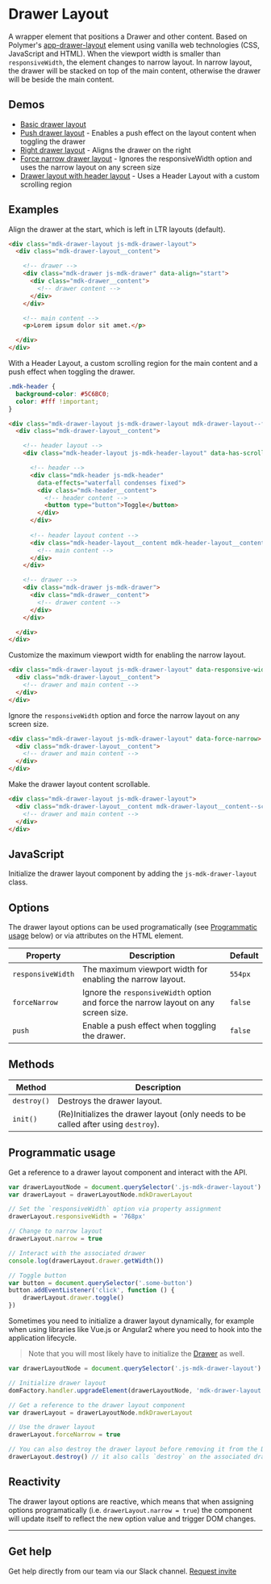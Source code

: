 # Drawer Layout

A wrapper element that positions a Drawer and other content. Based on Polymer's [app-drawer-layout](https://elements.polymer-project.org/elements/app-layout?active=app-drawer-layout) element using vanilla web technologies (CSS, JavaScript and HTML). When the viewport width is smaller than `responsiveWidth`, the element changes to narrow layout. In narrow layout, the drawer will be stacked on top of the main content, otherwise the drawer will be beside the main content.

## Demos

- [Basic drawer layout](http://mdk.frontendmatter.com/drawer-layout.html)
- [Push drawer layout](http://mdk.frontendmatter.com/drawer-layout-push.html) - Enables a push effect on the layout content when toggling the drawer
- [Right drawer layout](http://mdk.frontendmatter.com/drawer-layout-right.html) - Aligns the drawer on the right
- [Force narrow drawer layout](http://mdk.frontendmatter.com/drawer-layout-force-narrow.html) - Ignores the responsiveWidth option and uses the narrow layout on any screen size
- [Drawer layout with header layout](http://mdk.frontendmatter.com/drawer-layout-with-header-layout.html) - Uses a Header Layout with a custom scrolling region

## Examples

Align the drawer at the start, which is left in LTR layouts (default).

```html
<div class="mdk-drawer-layout js-mdk-drawer-layout">
  <div class="mdk-drawer-layout__content">

    <!-- drawer -->
    <div class="mdk-drawer js-mdk-drawer" data-align="start">
      <div class="mdk-drawer__content">
        <!-- drawer content -->
      </div>
    </div>

    <!-- main content -->
    <p>Lorem ipsum dolor sit amet.</p>

  </div>
</div>
```

With a Header Layout, a custom scrolling region for the main content and a push effect when toggling the drawer.

```css
.mdk-header {
  background-color: #5C6BC0;
  color: #fff !important;
}
```

```html
<div class="mdk-drawer-layout js-mdk-drawer-layout mdk-drawer-layout--fullbleed" data-fullbleed data-push>
  <div class="mdk-drawer-layout__content">

    <!-- header layout -->
    <div class="mdk-header-layout js-mdk-header-layout" data-has-scrolling-region>

      <!-- header -->
      <div class="mdk-header js-mdk-header"
        data-effects="waterfall condenses fixed">
        <div class="mdk-header__content">
          <!-- header content -->
          <button type="button">Toggle</button>
        </div>
      </div>
      
      <!-- header layout content -->
      <div class="mdk-header-layout__content mdk-header-layout__content--scrollable">
        <!-- main content -->
      </div>
    </div>

    <!-- drawer -->
    <div class="mdk-drawer js-mdk-drawer">
      <div class="mdk-drawer__content">
        <!-- drawer content -->
      </div>
    </div>

  </div>
</div>
```

Customize the maximum viewport width for enabling the narrow layout.

```html
<div class="mdk-drawer-layout js-mdk-drawer-layout" data-responsive-width="768px">
  <div class="mdk-drawer-layout__content">
    <!-- drawer and main content -->
  </div>
</div>
```

Ignore the `responsiveWidth` option and force the narrow layout on any screen size.

```html
<div class="mdk-drawer-layout js-mdk-drawer-layout" data-force-narrow>
  <div class="mdk-drawer-layout__content">
    <!-- drawer and main content -->
  </div>
</div>
```

Make the drawer layout content scrollable.

```html
<div class="mdk-drawer-layout js-mdk-drawer-layout">
  <div class="mdk-drawer-layout__content mdk-drawer-layout__content--scrollable">
    <!-- drawer and main content -->
  </div>
</div>
```

## JavaScript

Initialize the drawer layout component by adding the `js-mdk-drawer-layout` class.

## Options

The drawer layout options can be used programatically (see [Programmatic usage](#programmatic-usage) below) or via attributes on the HTML element.

<table>
  <thead>
    <tr>
      <th>Property</th>
      <th>Description</th>
      <th>Default</th>
    </tr>
  </thead>
  <tbody>
    <tr>
      <td><code>responsiveWidth</code></td>
      <td>The maximum viewport width for enabling the narrow layout.</td>
      <td><code>554px</code></td>
    </tr>
    <tr>
      <td><code>forceNarrow</code></td>
      <td>Ignore the <code>responsiveWidth</code> option and force the narrow layout on any screen size.</td>
      <td><code>false</code></td>
    </tr>
    <tr>
      <td><code>push</code></td>
      <td>Enable a push effect when toggling the drawer.</td>
      <td><code>false</code></td>
    </tr>
  </tbody>
</table>

## Methods

<table>
  <thead>
    <tr>
      <th>Method</th>
      <th>Description</th>
    </tr>
  </thead>
  <tbody>
    <tr>
      <td><code>destroy()</code></td>
      <td>Destroys the drawer layout.</td>
    </tr>
    <tr>
      <td><code>init()</code></td>
      <td>(Re)Initializes the drawer layout (only needs to be called after using <code>destroy</code>).</td>
    </tr>
  </tbody>
</table>

## Programmatic usage

Get a reference to a drawer layout component and interact with the API.

```js
var drawerLayoutNode = document.querySelector('.js-mdk-drawer-layout')
var drawerLayout = drawerLayoutNode.mdkDrawerLayout

// Set the `responsiveWidth` option via property assignment
drawerLayout.responsiveWidth = '768px'

// Change to narrow layout
drawerLayout.narrow = true

// Interact with the associated drawer
console.log(drawerLayout.drawer.getWidth())

// Toggle button
var button = document.querySelector('.some-button')
button.addEventListener('click', function () {
	drawerLayout.drawer.toggle()
})
```

Sometimes you need to initialize a drawer layout dynamically, for example when using libraries like Vue.js or Angular2 where you need to hook into the application lifecycle.

> Note that you will most likely have to initialize the [Drawer](https://github.com/themekit/material-design-kit/tree/master/src/drawer) as well.

```js
var drawerLayoutNode = document.querySelector('.js-mdk-drawer-layout')

// Initialize drawer layout
domFactory.handler.upgradeElement(drawerLayoutNode, 'mdk-drawer-layout')

// Get a reference to the drawer layout component
var drawerLayout = drawerLayoutNode.mdkDrawerLayout

// Use the drawer layout
drawerLayout.forceNarrow = true

// You can also destroy the drawer layout before removing it from the DOM
drawerLayout.destroy() // it also calls `destroy` on the associated drawer
```

## Reactivity

The drawer layout options are reactive, which means that when assigning options programatically (i.e. `drawerLayout.narrow = true`) the component will update itself to reflect the new option value and trigger DOM changes.

---

## Get help
Get help directly from our team via our Slack channel. [Request invite](http://themekit-slack-invite.stamplayapp.com/)
